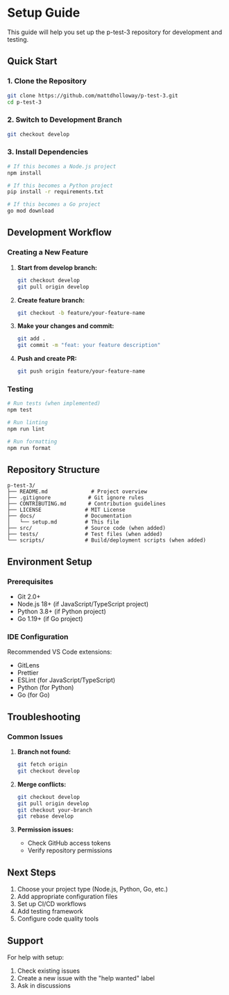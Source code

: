 # Setup Guide

This guide will help you set up the p-test-3 repository for development and testing.

## Quick Start

### 1. Clone the Repository

```bash
git clone https://github.com/mattdholloway/p-test-3.git
cd p-test-3
```

### 2. Switch to Development Branch

```bash
git checkout develop
```

### 3. Install Dependencies

```bash
# If this becomes a Node.js project
npm install

# If this becomes a Python project
pip install -r requirements.txt

# If this becomes a Go project
go mod download
```

## Development Workflow

### Creating a New Feature

1. **Start from develop branch:**
   ```bash
   git checkout develop
   git pull origin develop
   ```

2. **Create feature branch:**
   ```bash
   git checkout -b feature/your-feature-name
   ```

3. **Make your changes and commit:**
   ```bash
   git add .
   git commit -m "feat: your feature description"
   ```

4. **Push and create PR:**
   ```bash
   git push origin feature/your-feature-name
   ```

### Testing

```bash
# Run tests (when implemented)
npm test

# Run linting
npm run lint

# Run formatting
npm run format
```

## Repository Structure

```
p-test-3/
├── README.md              # Project overview
├── .gitignore            # Git ignore rules
├── CONTRIBUTING.md       # Contribution guidelines
├── LICENSE              # MIT License
├── docs/                # Documentation
│   └── setup.md         # This file
├── src/                 # Source code (when added)
├── tests/               # Test files (when added)
└── scripts/             # Build/deployment scripts (when added)
```

## Environment Setup

### Prerequisites

- Git 2.0+
- Node.js 18+ (if JavaScript/TypeScript project)
- Python 3.8+ (if Python project)
- Go 1.19+ (if Go project)

### IDE Configuration

Recommended VS Code extensions:
- GitLens
- Prettier
- ESLint (for JavaScript/TypeScript)
- Python (for Python)
- Go (for Go)

## Troubleshooting

### Common Issues

1. **Branch not found:**
   ```bash
   git fetch origin
   git checkout develop
   ```

2. **Merge conflicts:**
   ```bash
   git checkout develop
   git pull origin develop
   git checkout your-branch
   git rebase develop
   ```

3. **Permission issues:**
   - Check GitHub access tokens
   - Verify repository permissions

## Next Steps

1. Choose your project type (Node.js, Python, Go, etc.)
2. Add appropriate configuration files
3. Set up CI/CD workflows
4. Add testing framework
5. Configure code quality tools

## Support

For help with setup:
1. Check existing issues
2. Create a new issue with the "help wanted" label
3. Ask in discussions
